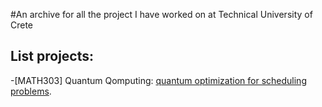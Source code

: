
#An archive for all the project I have worked on at Technical University of Crete 

## List projects:
-[MATH303] Quantum Qomputing: [quantum optimization for scheduling problems](https://github.com/ThomasLagkalis/TUC-ARCHIVE/tree/main/Quantum_Qomputin_MATH303).
